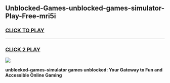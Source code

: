 
## Unblocked-Games-unblocked-games-simulator-Play-Free-mri5i
<h3>
<a href="https://premium76.site?title=unblocked-games-simulator&ref=17A">CLICK TO PLAY</a></h3>
<hr>

<h3>
<a href="https://premium76.site?title=unblocked-games-simulator&ref=17A">CLICK 2 PLAY</a>
  
</h3>

<a href="https://premium76.site?title=unblocked-games-simulator&ref=17A"><img src="https://clearcache.store/games.png"></a>


**unblocked-games-simulator games unblocked: Your Gateway to Fun and Accessible Online Gaming**
